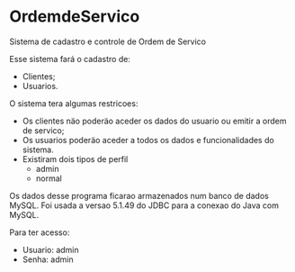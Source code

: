 # OrdemdeServico
Sistema de cadastro e controle de Ordem de Servico

Esse sistema fará o cadastro de:
  - Clientes;
  - Usuarios.
  
O sistema tera algumas restricoes:
  - Os clientes näo poderäo aceder os dados do usuario ou emitir a ordem de servico;
  - Os usuarios poderäo aceder a todos os dados e funcionalidades do sistema.
  - Existiram dois tipos de perfil
    - admin
    - normal
    
Os dados desse programa ficarao armazenados num banco de dados MySQL. Foi usada a versao 5.1.49 do JDBC para a conexao do Java com MySQL.

Para ter acesso:
  - Usuario: admin
  - Senha: admin
    
